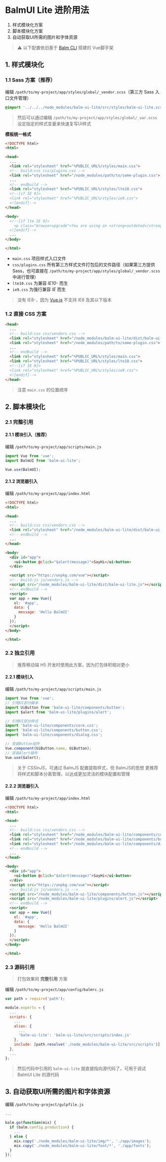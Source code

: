 # BalmUI Lite 进阶用法

1. 样式模块化方案
2. 脚本模块化方案
3. 自动获取UI所需的图片和字体资源

> ⚠️ 以下配置依旧基于 [Balm CLI](https://github.com/balmjs/balm-cli) 搭建的 Vue脚手架

## 1. 样式模块化

### 1.1 Sass 方案（推荐）

编辑 `/path/to/my-project/app/styles/global/_vendor.scss`（第三方 Sass 入口文件管理）

```css
@import '../../../node_modules/balm-ui-lite/src/styles/balm-ui-lite.scss';
```

> 然后可以通过编辑 `/path/to/my-project/app/styles/global/_var.scss` 设定指定的样式变量来快速复写UI样式

__模板统一格式__

```html
<!DOCTYPE html>
<html>

<head>
  ...
  <link rel="stylesheet" href="%PUBLIC_URL%/styles/main.css">
  <!-- build:css css/plugins.css -->
  <link rel="stylesheet" href="/node_modules/path/to/some-plugin.css">
  ...
  <!-- endbuild -->
  <link rel="stylesheet" href="%PUBLIC_URL%/styles/lte10.css">
  <!--[if IE 9]>
  <link rel="stylesheet" href="%PUBLIC_URL%/styles/ie9.css">
  <![endif]-->
</head>

<body>
  <!--[if lte IE 9]>
    <p class="browserupgrade">You are using an <strong>outdated</strong> browser. Please <a href="https://browsehappy.com/">upgrade your browser</a> to improve your experience and security.</p>
  <![endif]-->
  ...
</body>

</html>
```

- `main.css` 项目样式入口文件
- `css/plugins.css` 所有第三方样式文件打包后的文件路径（如果第三方提供 Sass，也可直接在 `/path/to/my-project/app/styles/global/_vendor.scss` 中进行管理）
- `lte10.css` 为兼容 _IE10-_ 而生
- `ie9.css` 为强行兼容 _IE_ 而生

> 没有 IE8-，因为 [Vue.js](https://vuejs.org/v2/guide/installation.html) 不支持 IE8 及其以下版本

### 1.2 直接 CSS 方案

```html
<head>
  ...
  <!-- build:css css/vendors.css -->
  <link rel="stylesheet" href="/node_modules/balm-ui-lite/dist/balm-ui-lite.css">
  <link rel="stylesheet" href="/node_modules/path/to/some-plugin.css">
  ...
  <!-- endbuild -->
  <link rel="stylesheet" href="%PUBLIC_URL%/styles/main.css">
  <link rel="stylesheet" href="%PUBLIC_URL%/styles/lte10.css">
  <!--[if IE 9]>
  <link rel="stylesheet" href="%PUBLIC_URL%/styles/ie9.css">
  <![endif]-->
</head>
```

> 注意 `main.css` 的位置顺序

## 2. 脚本模块化

### 2.1 完整引用

#### 2.1.1 模块引入（推荐）

编辑 `/path/to/my-project/app/scripts/main.js`

```js
import Vue from 'vue';
import BalmUI from 'balm-ui-lite';

Vue.use(BalmUI);
```

#### 2.1.2 浏览器引入

编辑 `/path/to/my-project/app/index.html`

```html
<!DOCTYPE html>
<html>

<head>
  ...
  <!-- build:css css/vendors.css -->
  <link rel="stylesheet" href="/node_modules/balm-ui-lite/dist/balm-ui-lite.css">
  <!-- endbuild -->
  ...
</head>

<body>
  <div id="app">
    <ui-button @click="$alert(message)">SayHi</ui-button>
  </div>

  <script src="https://unpkg.com/vue"></script>
  <!-- build:js js/vendors.js -->
  <script src="/node_modules/balm-ui-lite/dist/balm-ui-lite.js"></script>
  <!-- endbuild -->
  <script>
  var app = new Vue({
    el: '#app',
    data: {
      message: 'Hello BalmUI'
    }
  });
  </script>
</body>

</html>
```

### 2.2 独立引用

> 推荐移动端 H5 开发时使用此方案，因为打包体积相对更小

#### 2.2.1 模块引入

编辑 `/path/to/my-project/app/scripts/main.js`

```js
import Vue from 'vue';
// 引用UI部分脚本
import UiButton from 'balm-ui-lite/components/button';
import $alert from 'balm-ui-lite/plugins/alert';

// 引用UI部分样式
import 'balm-ui-lite/components/core.css';
import 'balm-ui-lite/components/button.css';
import 'balm-ui-lite/components/dialog.css';

// 安装Button组件
Vue.component(UiButton.name, UiButton);
// 安装Alert插件
Vue.use($alert);
```

> 关于 _CSSinJS_，可通过 BalmJS 配置提取样式，但 BalmJS的思想 更推荐将样式和脚本分离管理，以达成更加灵活的模块配置和管理

#### 2.2.2 浏览器引入

编辑 `/path/to/my-project/app/index.html`

```html
<!DOCTYPE html>
<html>

<head>
  ...
  <!-- build:css css/vendors.css -->
  <link rel="stylesheet" href="/node_modules/balm-ui-lite/components/core.css">
  <link rel="stylesheet" href="/node_modules/balm-ui-lite/components/button.css">
  <link rel="stylesheet" href="/node_modules/balm-ui-lite/components/dialog.css">
  <!-- endbuild -->
  ...
</head>

<body>
  <div id="app">
    <ui-button @click="$alert(message)">SayHi</ui-button>
  </div>
  <script src="https://unpkg.com/vue"></script>
  <!-- build:js js/vendors.js -->
  <script src="/node_modules/balm-ui-lite/components/button.js"></script>
  <script src="/node_modules/balm-ui-lite/plugins/alert.js"></script>
  <!-- endbuild -->
  <script>
  var app = new Vue({
    el: '#app',
    data: {
      message: 'Hello BalmUI'
    }
  });
  </script>
</body>

</html>
```

### 2.3 源码引用

> 打包效果同 __完整引用__ 方案

编辑 `/path/to/my-project/app/config/balmrc.js`

```js
var path = require('path');

module.exports = {
  ...
  scripts: {
    ...
    alias: {
      ...
      'balm-ui-lite': 'balm-ui-lite/src/scripts/index.js'
    },
    include: [path.resolve('./node_modules/balm-ui-lite/src/scripts')]
  },
  ...
};
```

> 然后代码中引用的 `balm-ui-lite` 就直接指向源代码了，可用于调试 BalmUI Lite 的源代码

## 3. 自动获取UI所需的图片和字体资源

编辑 `/path/to/my-project/gulpfile.js`

```js
...

balm.go(function(mix) {
  if (balm.config.production) {
    ...
  } else {
    mix.copy('./node_modules/balm-ui-lite/img/*', './app/images');
    mix.copy('./node_modules/balm-ui-lite/font/*', './app/fonts');
  }
});
```
